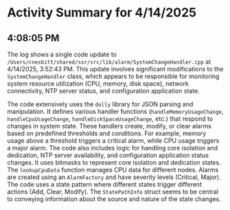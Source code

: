 # Activity Summary for 4/14/2025

## 4:08:05 PM
The log shows a single code update to `/Users/cnesbitt/shared/ssr/src/lib/alarm/SystemChangeHandler.cpp` at 4/14/2025, 3:52:43 PM.  This update involves significant modifications to the `SystemChangeHandler` class, which appears to be responsible for monitoring system resource utilization (CPU, memory, disk space), network connectivity, NTP server status, and configuration application state.

The code extensively uses the `dolly` library for JSON parsing and manipulation.  It defines various handler functions (`handleMemoryUsageChange`, `handleCpuUsageChange`, `handleDiskSpaceUsageChange`, etc.) that respond to changes in system state.  These handlers create, modify, or clear alarms based on predefined thresholds and conditions.  For example, memory usage above a threshold triggers a critical alarm, while CPU usage triggers a major alarm.  The code also includes logic for handling core isolation and dedication, NTP server availability, and configuration application status changes.  It uses bitmasks to represent core isolation and dedication states.  The `lookupCpuData` function manages CPU data for different nodes.  Alarms are created using an `AlarmFactory` and have severity levels (Critical, Major).  The code uses a state pattern where different states trigger different actions (Add, Clear, Modify).  The `StatePathInfo` struct seems to be central to conveying information about the source and nature of the state changes.
